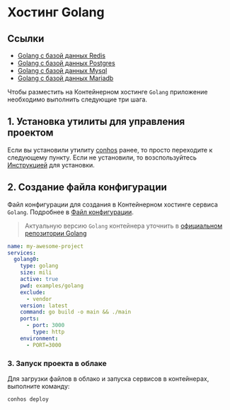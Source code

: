 # Хостинг Golang

## Ссылки

- [Golang с базой данных Redis](./HostingGolangRedis.md)  
- [Golang с базой данных Postgres](./HostingGolangPostgres.md)  
- [Golang с базой данных Mysql](./HostingGolangMysql.md)  
- [Golang с базой данных Mariadb](./HostingGolangMariadb.md)  


Чтобы разместить на Контейнерном хостинге `Golang` приложение необходимо выполнить следующие три шага.

## 1. Установка утилиты для управления проектом

Если вы установили утилиту [conhos](https://www.npmjs.com/package/conhos) ранее, то просто переходите к следующему пункту. Если не установили, то возспользуйтесь [Инструкцией](./GettingStarted.md) для установки.

## 2. Создание файла конфигурации

Файл конфигурации для создания в Контейнерном хостинге сервиса `Golang`. Подробнее в [Файл конфигурации](./ConfigFile.md).

> Актуальную версию `Golang` контейнера уточнить в [официальном репозитории Golang](https://hub.docker.com/_/golang/tags)

```yml
name: my-awesome-project
services:
  golang0:
    type: golang
    size: mili
    active: true
    pwd: examples/golang
    exclude:
      - vendor
    version: latest
    command: go build -o main && ./main
    ports:
      - port: 3000
        type: http
    environment:
      - PORT=3000
```

### 3. Запуск проекта в облаке

Для загрузки файлов в облако и запуска сервисов в контейнерах, выполните команду:

```sh
conhos deploy
```
